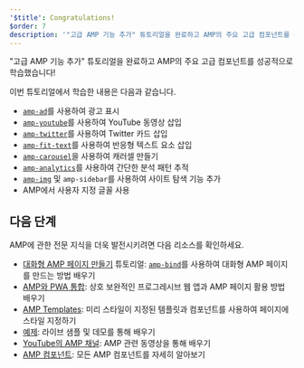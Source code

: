 ```yaml
---
'$title': Congratulations!
$order: 7
description: '"고급 AMP 기능 추가" 튜토리얼을 완료하고 AMP의 주요 고급 컴포넌트를 성공적으로 학습했습니다!'
---
```


"고급 AMP 기능 추가" 튜토리얼을 완료하고 AMP의 주요 고급 컴포넌트를 성공적으로 학습했습니다!

이번 튜토리얼에서 학습한 내용은 다음과 같습니다.

- [`amp-ad`](../../../../documentation/components/reference/amp-ad.md)를 사용하여 광고 표시
- [`amp-youtube`](../../../../documentation/components/reference/amp-youtube.md)를 사용하여 YouTube 동영상 삽입
- [`amp-twitter`](../../../../documentation/components/reference/amp-twitter.md)를 사용하여 Twitter 카드 삽입
- [`amp-fit-text`](../../../../documentation/components/reference/amp-fit-text.md)를 사용하여 반응형 텍스트 요소 삽입
- [`amp-carousel`](../../../../documentation/components/reference/amp-carousel.md)을 사용하여 캐러셀 만들기
- [`amp-analytics`](../../../../documentation/components/reference/amp-analytics.md)를 사용하여 간단한 분석 패턴 추적
- [`amp-img`](../../../../documentation/components/reference/amp-img.md) 및 <a><code>amp-sidebar</code></a>를 사용하여 사이트 탐색 기능 추가
- AMP에서 사용자 지정 글꼴 사용

## 다음 단계

AMP에 관한 전문 지식을 더욱 발전시키려면 다음 리소스를 확인하세요.

- [대화형 AMP 페이지 만들기](../../../../documentation/guides-and-tutorials/develop/interactivity/index.md) 튜토리얼: [`amp-bind`](../../../../documentation/components/reference/amp-bind.md)를 사용하여 대화형 AMP 페이지를 만드는 방법 배우기
- [AMP와 PWA 통합](../../../../documentation/guides-and-tutorials/integrate/amp-in-pwa.md): 상호 보완적인 프로그레시브 웹 앱과 AMP 페이지 활용 방법 배우기
- [AMP Templates](../../../../documentation/templates/index.html): 미리 스타일이 지정된 템플릿과 컴포넌트를 사용하여 페이지에 스타일 지정하기
- [예제](../../../../documentation/examples/index.html): 라이브 샘플 및 데모를 통해 배우기
- [YouTube의 AMP 채널](https://www.youtube.com/channel/UCXPBsjgKKG2HqsKBhWA4uQw): AMP 관련 동영상을 통해 배우기
- [AMP 컴포넌트](../../../../documentation/components/index.html): 모든 AMP 컴포넌트를 자세히 알아보기
